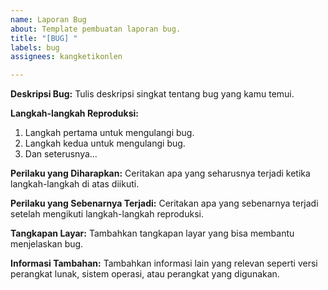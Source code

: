 ```yaml
---
name: Laporan Bug
about: Template pembuatan laporan bug.
title: "[BUG] "
labels: bug
assignees: kangketikonlen

---
```


**Deskripsi Bug:**
Tulis deskripsi singkat tentang bug yang kamu temui.

**Langkah-langkah Reproduksi:**
1. Langkah pertama untuk mengulangi bug.
2. Langkah kedua untuk mengulangi bug.
3. Dan seterusnya...

**Perilaku yang Diharapkan:**
Ceritakan apa yang seharusnya terjadi ketika langkah-langkah di atas diikuti.

**Perilaku yang Sebenarnya Terjadi:**
Ceritakan apa yang sebenarnya terjadi setelah mengikuti langkah-langkah reproduksi.

**Tangkapan Layar:**
Tambahkan tangkapan layar yang bisa membantu menjelaskan bug.

**Informasi Tambahan:**
Tambahkan informasi lain yang relevan seperti versi perangkat lunak, sistem operasi, atau perangkat yang digunakan.
